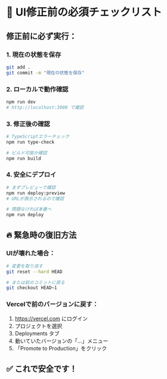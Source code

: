 # 🚨 UI修正前の必須チェックリスト

## 修正前に必ず実行：

### 1. 現在の状態を保存
```bash
git add .
git commit -m "現在の状態を保存"
```

### 2. ローカルで動作確認
```bash
npm run dev
# http://localhost:3000 で確認
```

### 3. 修正後の確認
```bash
# TypeScriptエラーチェック
npm run type-check

# ビルド可能か確認
npm run build
```

### 4. 安全にデプロイ
```bash
# まずプレビューで確認
npm run deploy:preview
# URLが表示されるので確認

# 問題なければ本番へ
npm run deploy
```

## 🔥 緊急時の復旧方法

### UIが壊れた場合：
```bash
# 変更を取り消す
git reset --hard HEAD

# または前のコミットに戻る
git checkout HEAD~1
```

### Vercelで前のバージョンに戻す：
1. https://vercel.com にログイン
2. プロジェクトを選択
3. Deployments タブ
4. 動いていたバージョンの「...」メニュー
5. 「Promote to Production」をクリック

## ✅ これで安全です！